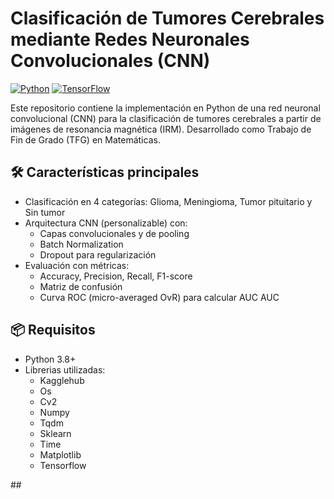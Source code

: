 # Clasificación de Tumores Cerebrales mediante Redes Neuronales Convolucionales (CNN)

[![Python](https://img.shields.io/badge/Python-3.8%2B-blue)](https://www.python.org/)
[![TensorFlow](https://img.shields.io/badge/TensorFlow-2.x-orange)](https://www.tensorflow.org/)

Este repositorio contiene la implementación en Python de una red neuronal convolucional (CNN) para la clasificación de tumores cerebrales a partir de imágenes de resonancia magnética (IRM). Desarrollado como Trabajo de Fin de Grado (TFG) en Matemáticas.

## 🛠️ Características principales

- Clasificación en 4 categorías: Glioma, Meningioma, Tumor pituitario y Sin tumor
- Arquitectura CNN (personalizable) con:
  - Capas convolucionales y de pooling
  - Batch Normalization
  - Dropout para regularización
- Evaluación con métricas:
  - Accuracy, Precision, Recall, F1-score
  - Matriz de confusión
  - Curva ROC (micro-averaged OvR) para calcular AUC AUC

## 📦 Requisitos

- Python 3.8+
- Librerias utilizadas:
   - Kagglehub
   - Os
   - Cv2
   - Numpy
   - Tqdm
   - Sklearn
   - Time
   - Matplotlib
   - Tensorflow

## 
